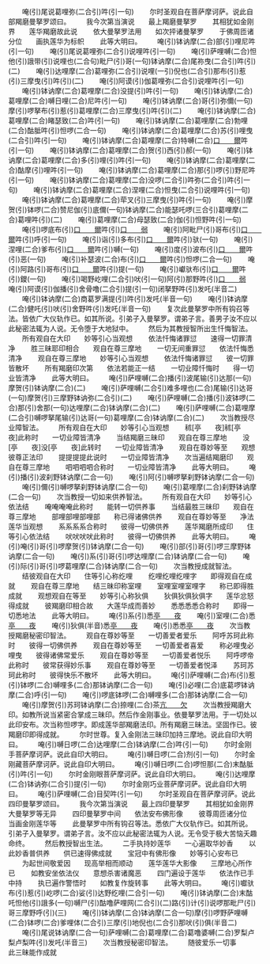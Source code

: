 <!-- { "loadSidebar": true } -->
　　唵(引)尾说葛哩弥(二合引)吽(引一句)
　　尔时圣观自在菩萨摩诃萨。说此自部羯磨曼拏罗颂曰。
　　我今次第当演说　　最上羯磨曼拏罗
　　其相犹如金刚界　　莲华羯磨故此说
　　依大曼拏罗法用　　如次抨诸曼拏罗
　　于佛周匝诸分位　　画执莲华为标帜
　　此等大明曰。
　　唵(引)钵讷摩(二合)部(引)哩尼吽(引一句)
　　唵(引)尾说葛哩弥(二合引)说哩吽(引一句)
　　唵(引)萨哩嚩(二合)怛他(引)誐带(引)说哩也(二合句)毗尸(引)哥(一句)钵讷摩(二合)尾祢曳(二合引)吽(引)(二)
　　唵(引)达哩摩(二合)葛哩弥(二合引)说哩(一引)倪也(二合引)那布(引)惹(引)三摩曳(引)吽(引)(二)
　　唵(引)阿谟(引)伽葛哩弥(二合引)说哩吽(引一句)
　　唵(引)钵讷摩(二合)葛哩摩(二合)没提(引)吽(引一句)
　　唵(引)钵讷摩(二合)葛哩摩(二合)嚩日哩(二合)尼吽(引一句)
　　唵(引)钵讷摩(二合)哥(引)弥儞(一句)摩(引)啰拏布(引)惹(引)葛哩摩(二合)三摩曳(引)吽(引)(二)
　　唵(引)钵讷摩(二合)葛哩摩(二合)睹瑟致(二合)吽(引一句)
　　唵(引)钵讷摩(二合)葛哩摩(二合)勃哩(二合)酤胝吽(引)怛啰(二合一句)
　　唵(引)钵讷摩(二合)葛哩摩(二合)苏(引)哩曳(二合引)吽(引一句)
　　唵(引)钵讷摩(二合)葛哩摩(二合)特嚩(二合)[口　　爾](引)吽(引一句)
　　唵(引)钵讷摩(二合)葛哩摩(二合)贺(引)西(引)郝(一句)
　　唵(引)钵讷摩(二合)葛哩摩(二合)多(引)哩(引)吽(引一句)
　　唵(引)钵讷摩(二合)葛哩摩(二合)酤摩(引)哩吽(引一句)
　　唵(引)钵讷摩(二合)葛哩摩(二合)那(引)啰(引)野尼吽(引一句)
　　唵(引)钵讷摩(二合)葛哩摩(二合)没啰(二合引)吽弥(二合引)吽(引一句)
　　唵(引)钵讷摩(二合)葛哩摩(二合)涅哩(二合)怛曳(二合引)说哩吽(引一句)
　　唵(引)钵讷摩(二合)葛哩摩(二合)荦叉(引)三摩曳(引)吽(引一句)
　　唵(引)摩贺(引)钵啰(二合)赞尼伽(引)底儞(一句)钵讷摩(二合)能瑟吒啰(三合引)葛哩摩(二合)葛哩吽(引)(二)
　　唵(引)葛哩摩(二合)母瑟致(二合)伽(引)怛野吽(引一句)
　　唵(引)啰底布(引)[口　　爾](引)吽(引)[口　　弱](一句)
　　唵(引)阿毗尸(引)哥布(引)[口　　爾](引)吽(引)呼(引一句)
　　唵(引)诣(引)多布(引)[口　　爾](引)吽(引)驮(一句)
　　唵(引)涅哩(二合)爹布(引)[口　　爾](引)吽(引)嚩(一句)
　　唵(引)度(引)波布(引)[口　　爾](引)吽(引)恶(一句)
　　唵(引)补瑟波(二合)布(引)[口　　爾](引)吽(引)怛啰(二合一句)
　　唵(引)阿路(引)哥布(引)[口　　爾](引)吽(引)提(一句)
　　唵(引)巘驮布(引)[口　　爾](引)吽(引)鑁(一句)
　　唵(引)喝野屹哩(二合引)吠(引一句)阿(引)那野吽(引)[口　　弱](二)
　　唵(引)阿谟(引)伽播(引)舍骨噜(二合引)提(引一句)闭拏野吽(引)发吒(半音二)
　　唵(引)钵讷摩(二合)商葛罗满提(引)吽(引)发吒(半音一句)
　　唵(引)钵讷摩(二合)健吒(引)吠(引)舍野吽(引)发吒(半音一句)
　　复次此曼拏罗中所有钩召等法。皆依广大仪轨作已。如其所说。引弟子入曼拏罗。谓弟子言。善男子汝不应以此秘密法辄为人说。无令堕于大地狱中。
　　然后为其教授智所出生忏悔智法。
　　所有观自在大印　　妙等引心当观想
　　依法忏悔诸罪愆　　速得一切罪清净
　　胜三昧耶印相合　　观自在尊三摩地
　　一切无间重罪愆　　依法忏悔悉清净
　　观自在尊三摩地　　妙等引心当观想
　　依法忏悔诸罪愆　　彼一切罪皆散坏
　　所有羯磨印次第　　依法若能正一结
　　一切业障忏悔时　　得一切业皆清净
　　此等大明曰。
　　唵(引)萨哩嚩(二合)播(引)波尾输(引)达那(一句)摩贺(引)钵讷摩(二合)(二)
　　唵(引)萨哩嚩(二合引)难多哩也(二合)尾输(引)达哥(一句)摩贺(引)三摩野钵讷弥(二合引)(二)
　　唵(引)萨哩嚩(二合)播(引)波钵啰(二合)那(引)舍那(一句)达哩摩(二合)钵讷摩(二合)(二)
　　唵(引)萨哩嚩(二合)葛哩摩(二合引)嚩啰拏尾输(引)达哥(一句)葛哩摩(二合)钵讷摩(二合)(二)
　　次当教授尽业障智法。
　　所有观自在大印　　妙等引心当观想
　　秫[亭　　夜]秫[亭　　夜]此称时　　一切业障皆清净
　　当结羯磨三昧印　　观自在尊三摩地
　　没[亭　　夜]没[亭　　夜]此转时　　一切业障皆清净
　　观自在尊妙等至　　观想彼尊正法印
　　提提提提此说时　　一切业障皆清净
　　次当遍结羯磨印　　观自在尊三摩地
　　呬呬呬呬合称时　　一切业障皆清净
　　此等大明曰。
　　唵(引)播(引)波刹野钵讷摩(二合一句)
　　唵(引)阿(引)嚩啰拏刹野钵讷摩(二合一句)
　　唵(引)儞(引)嚩啰拏刹野钵讷摩(二合一句)
　　唵(引)葛哩摩(二合)刹野钵讷摩(二合一句)
　　次当教授一切如来供养智法。
　　所有观自在大印　　妙等引心依法结
　　唵唵唵唵此称时　　能转一切供养事
　　当结最胜三昧印　　观自在尊三摩地
　　部哩部哩部哩部　　称已得诸佛供养
　　观自在尊妙等至　　净法莲华当观想
　　系系系系合称时　　彼得一切佛供养
　　莲华羯磨所成印　　住等引心依法结
　　吠吠吠吠此称时　　彼得一切佛供养
　　此等大明曰。
　　唵(引)唵(引)哥(引)啰摩贺(引)钵讷摩(二合一句)
　　唵(引)部(引)哥(引)啰三摩野钵讷摩(二合一句)
　　唵(引)系(引)哥(引)啰达哩摩(二合)钵讷摩(二合一句)
　　唵(引)际(引)哥(引)啰葛哩摩(二合)钵讷摩(二合一句)
　　次当教授成就智法。
　　结彼观自在大印　　住等引心称纥哩
　　纥哩纥哩纥哩字　　即得观自在成就
　　观自在尊三摩地　　结三昧印称室哩
　　室哩室哩室哩字　　称已即得胜成就
　　观想观自在等至　　妙等引心称狄俱
　　狄俱狄俱狄俱字　　莲华忿怒得成就
　　彼羯磨印相合故　　大莲华成而善妙
　　悉悉悉悉合称时　　即得一切悉地法
　　此等大明曰。
　　唵(引)系(引)悉[亭　　夜](一句)
　　唵(引)室哩(二合)悉[亭　　夜](一句)
　　唵(引)狄俱(半音)悉[亭　　夜](一句)
　　唵(引)悉悉[亭　　夜](一句)
　　次当教授羯磨秘密印智法。
　　观自在尊妙等至　　一切善爱者爱乐
　　阿呼苏珂此称时　　彼得一切佛供养
　　观自在尊妙等至　　一切善爱者喜爱
　　称必哩曳必哩曳　　彼得诸佛常爱乐
　　观自在尊妙等至　　一切善爱者悦乐
　　阿呼啰帝此称时　　彼常获得妙乐事
　　观自在尊妙等至　　一切善爱者悦泽
　　苏珂苏珂此称时　　彼得快乐不散坏
　　此等大明曰。
　　唵(引)萨哩嚩(二合)布(引)惹(引)钵啰(二合)嚩哩多(二合)那钵讷摩(二合一句)
　　唵(引)必哩(二合)底葛啰钵讷摩(二合)呼(引一句)
　　唵(引)啰底钵啰(二合)嚩哩多(二合)那钵讷摩(二合一句)
　　唵(引)摩贺(引)苏珂钵讷摩(二合)捺哩(二合)茶[亢　　欠](一句)
　　次当教授羯磨大印。如教所说当紧密合掌成三昧印。然后作金刚事业。依曼拏罗法用。于一切处以此印安布。次当称怛啰字。即成莲华部羯磨法印。所有羯磨三昧法。坚固作已。彼羯磨印即得成就。
　　尔时世尊。复入金刚法三昧印加持三摩地。说此自印大明曰。
　　唵(引)嚩日啰(二合)达哩摩(二合)钵讷摩(二合)吽(引一句)
　　尔时金刚手菩萨摩诃萨。说此自印大明曰。
　　唵(引)嚩日啰(二合)剂(引一句)
　　尔时金刚藏菩萨摩诃萨。说此自印大明曰。
　　唵(引)嚩日啰(二合)啰怛那(二合)末酤胝(引)吽(引一句)
　　尔时金刚眼菩萨摩诃萨。说此自印大明曰。
　　唵(引)达哩摩(二合)钵讷弥(二合引)提(引一句)
　　尔时金刚巧业菩萨摩诃萨。说此自印大明曰。
　　唵(引)萨哩嚩(二合)目契吽(引一句)
　　尔时圣观自在菩萨摩诃萨。说此四印曼拏罗颂曰。
　　我今次第当演说　　最上四印曼拏罗
　　其相犹如金刚界　　大曼拏罗等无异
　　四印曼拏罗中间　　依法安布佛形像
　　彼尊周匝诸分位　　当画金刚莲华等
　　此曼拏罗中所有钩召等法。悉依广大仪轨作已。如其所说。引弟子入曼拏罗。谓弟子言。汝不应以此秘密法辄为人说。无令受于极大苦恼夭趣命终。
　　然后教授智出生法。
　　二手执持妙莲华　　一心遍取华妙香
　　以此妙香普供养　　供已速得佛成就
　　宝冠中有佛形像　　妙等引心安布已
　　为起世间敬爱因　　现高举相而顺动
　　莲华莲华大影像　　三摩地心所作已
　　如教安坐依法仪　　意想杀害诸魔恶
　　四门遍设于莲华　　依法作已手中持
　　执已遍作警悟时　　如教复作旋转事
　　此等大明曰。
　　唵(引)囐驮布(引)惹(引)屹啰(二合)娑(引)达野纥哩(二合引一句)
　　唵(引)钵讷摩(二合)末酤吒怛他(引)誐多(一句)嚩尸(引)酤噜萨哩网(二合引)(二)路(引)计(引)说啰那毗尸(引)哥三摩野呼(引)(三)
　　唵(引)钵讷摩(二合)钵讷摩(二合一句)摩(引)啰野萨哩嚩(二合)钵啰(二合)爹哩体(二合引)三摩(引)地倪也(二合引)那吠(引)俱(半音二)
　　唵(引)尾说钵讷摩(二合一句)萨哩嚩(二合)葛哩摩(二合)葛噜婆嚩(二合)罗梨卢梨卢梨吽(引)发吒(半音三)
　　次当教授秘密印智法。
　　随彼爱乐一切事　　此三昧能作成就
